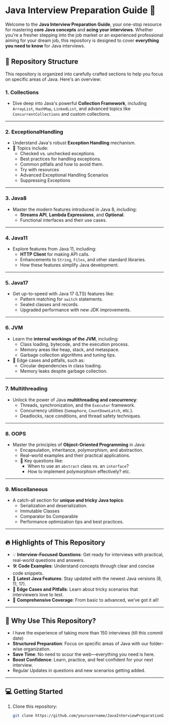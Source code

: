 # Java Interview Preparation Guide 🚀

Welcome to the **Java Interview Preparation Guide**, your one-stop resource for mastering **core Java concepts** and **acing your interviews**. Whether you're a fresher stepping into the job market or an experienced professional aiming for your dream job, this repository is designed to cover **everything you need to know** for Java interviews.

## 📂 Repository Structure
This repository is organized into carefully crafted sections to help you focus on specific areas of Java. Here's an overview:

### 1. **Collections**
- Dive deep into Java's powerful **Collection Framework**, including `ArrayList`, `HashMap`, `LinkedList`, and advanced topics like `ConcurrentCollections` and custom collections.

---

### 2. **ExceptionalHandling**
- Understand Java's robust **Exception Handling** mechanism.
- 📌 Topics include:
    - Checked vs. unchecked exceptions.
    - Best practices for handling exceptions.
    - Common pitfalls and how to avoid them.
    - Try with resources
    - Advanced Exceptional Handling Scenarios
    - Suppressing Exceptions

---

### 3. **Java8**
- Master the modern features introduced in Java 8, including:
    - **Streams API**, **Lambda Expressions**, and **Optional**.
    - Functional interfaces and their use cases.

---

### 4. **Java11**
- Explore features from Java 11, including:
    - **HTTP Client** for making API calls.
    - Enhancements to `String`, `Files`, and other standard libraries.
    - How these features simplify Java development.

---

### 5. **Java17**
- Get up-to-speed with Java 17 (LTS) features like:
    - Pattern matching for `switch` statements.
    - Sealed classes and records.
    - Upgraded performance with new JDK improvements.

---

### 6. **JVM**
- Learn the **internal workings of the JVM**, including:
    - Class loading, bytecode, and the execution process.
    - Memory areas like heap, stack, and metaspace.
    - Garbage collection algorithms and tuning tips.
- 📌 Edge cases and pitfalls, such as:
    - Circular dependencies in class loading.
    - Memory leaks despite garbage collection.

---

### 7. **Multithreading**
- Unlock the power of Java **multithreading and concurrency**:
    - Threads, synchronization, and the `Executor` framework.
    - Concurrency utilities (`Semaphore`, `CountDownLatch`, etc.).
    - Deadlocks, race conditions, and thread safety techniques.

---

### 8. **OOPS**
- Master the principles of **Object-Oriented Programming** in Java:
    - Encapsulation, inheritance, polymorphism, and abstraction.
    - Real-world examples and their practical applications.
    - 📌 Key questions like:
        - When to use an `abstract` class vs. an `interface`?
        - How to implement polymorphism effectively?  etc.

---

### 9. **Miscellaneous**
- A catch-all section for **unique and tricky Java topics**:
    - Serialization and deserialization.
    - Immutable Classes
    - Comparator bs Comparable
    - Performance optimization tips and best practices.

---

## 🔥 Highlights of This Repository
- 💡 **Interview-Focused Questions**: Get ready for interviews with practical, real-world questions and answers.
- 🛠️ **Code Examples**: Understand concepts through clear and concise code snippets.
- 🚀 **Latest Java Features**: Stay updated with the newest Java versions (8, 11, 17).
- 🧩 **Edge Cases and Pitfalls**: Learn about tricky scenarios that interviewers love to test.
- 📘 **Comprehensive Coverage**: From basic to advanced, we’ve got it all!

---

## 🤔 Why Use This Repository?
- I have the experience of taking more than 150 interviews (till this commit date)
- **Structured Preparation**: Focus on specific areas of Java with our folder-wise organization.
- **Save Time**: No need to scour the web—everything you need is here.
- **Boost Confidence**: Learn, practice, and feel confident for your next interview.
- Regular Updates in questions and new scenarios getting added.

---

## 💻 Getting Started
1. Clone this repository:
   ```bash
   git clone https://github.com/yourusername/JavaInterviewPreparationGuide.git
